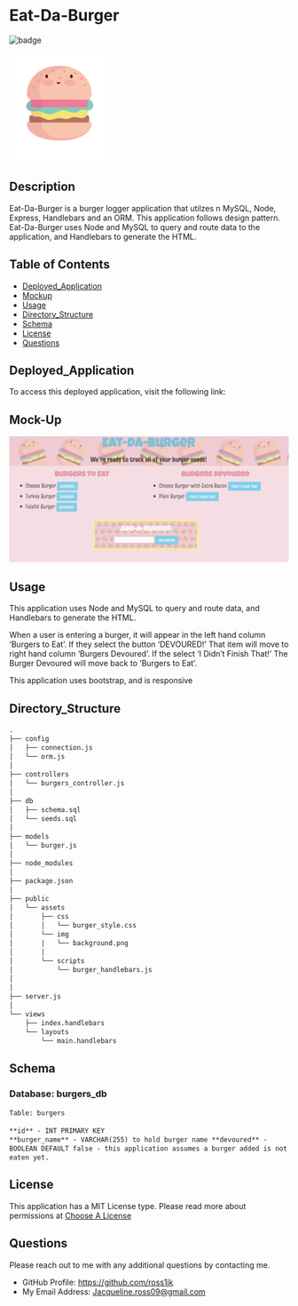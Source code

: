 
# Eat-Da-Burger

![badge](https://img.shields.io/static/v1?label=License&message=MIT%20License&color=blue) 

![burger](./public/assets/img/burger.png)
  
## Description

Eat-Da-Burger is a burger logger application that utilzes n MySQL, Node, Express, Handlebars and an ORM. This application follows design pattern. Eat-Da-Burger uses Node and MySQL to query and route data to the application, and Handlebars to generate the HTML.


## Table of Contents

* [Deployed_Application](#Deployed_Application)
* [Mockup](#Mock-Up)
* [Usage](#Usage)
* [Directory_Structure](#Directory_Structure)
* [Schema](#Schema)
* [License](#License)
* [Questions](#Questions)
  
## Deployed_Application

To access this deployed application, visit the following link: 

## Mock-Up

![Mockup](./public/assets/img/mockup.png)

## Usage

This application uses Node and MySQL to query and route data, and Handlebars to generate the HTML. 

When a user is entering a burger, it will appear in the left hand column ‘Burgers to Eat’. If they select the button ‘DEVOURED!’ That item will move to right hand column ‘Burgers Devoured’. If the select ‘I Didn’t Finish That!’ The Burger Devoured will move back to ‘Burgers to Eat’. 

This application uses bootstrap, and is responsive

## Directory_Structure

```
.
├── config
│   ├── connection.js
│   └── orm.js
│ 
├── controllers
│   └── burgers_controller.js
│
├── db
│   ├── schema.sql
│   └── seeds.sql
│
├── models
│   └── burger.js
│ 
├── node_modules
│ 
├── package.json
│
├── public
│   └── assets
│       ├── css
│       │   └── burger_style.css
│       └── img
│       |   └── background.png
│       |
│       └── scripts
│           └── burger_handlebars.js
│   
│
├── server.js
│
└── views
    ├── index.handlebars
    └── layouts
        └── main.handlebars
```

## Schema

### Database: burgers_db

```
Table: burgers

**id** - INT PRIMARY KEY
**burger_name** - VARCHAR(255) to hold burger name **devoured** - BOOLEAN DEFAULT false - this application assumes a burger added is not eaten yet. 
```

## License

This application has a MIT License type. Please read more about permissions at [Choose A License](https://choosealicense.com/licenses/)

## Questions

Please reach out to me with any additional questions by contacting me.

* GitHub Profile: https://github.com/ross1jk
* My Email Address: Jacqueline.ross09@gmail.com
